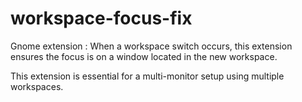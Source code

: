 # workspace-focus-fix
Gnome extension : When a workspace switch occurs, this extension ensures the focus is on a window located in the new workspace.

This extension is essential for a multi-monitor setup using multiple workspaces.
